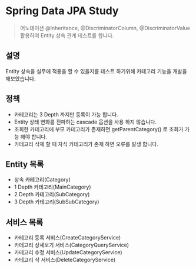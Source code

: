 # Spring Data JPA Study

> 어노테이션 @Inheritance, @DiscriminatorColumn, @DiscriminatorValue 활용하여 Entity 상속 관계 테스트를 합니다.

## 설명

Entity 상속을 실무에 적용을 할 수 있을지를 테스트 하기위해 카테고리 기능을 개발을 해보았습니다.

## 정책

- 카테고리는 3 Depth 까지만 등록이 가능 합니다.
- Entity 상태 변화를 전파하는 cascade 옵션을 사용 하지 않습니다.
- 조회한 카테고리에 부모 카테고리가 존재하면 getParentCategory() 로 조회가 가능 해야 합니다.
- 카테고리 삭제 할 때 자식 카테고리가 존재 하면 오류를 발생 합니다.

## Entity 목록

- 상속 카테고리(Category)
- 1 Depth 카테고리(MainCategory)
- 2 Depth 카테고리(SubCategory)
- 3 Depth 카테고리(SubSubCategory)

## 서비스 목록

- 카테고리 등록 서비스(CreateCategoryService)
- 카테고리 상세보기 서비스(CategoryQueryService)
- 카테고리 수정 서비스(UpdateCategoryService)
- 카테고리 삭  서비스(DeleteCategoryService)
